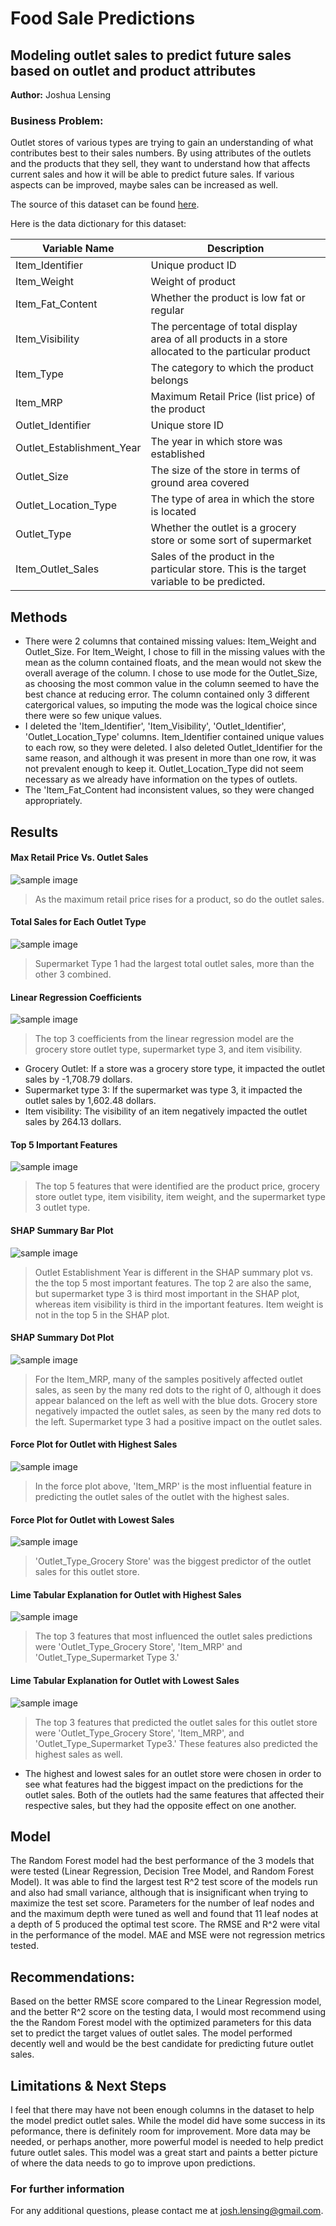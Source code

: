 # Food Sale Predictions
## Modeling outlet sales to predict future sales based on outlet and product attributes
**Author:** Joshua Lensing
### Business Problem:
Outlet stores of various types are trying to gain an understanding of what contributes best to their sales numbers. By using attributes of the outlets and the products that they sell, they want to understand how that affects current sales and how it will be able to predict future sales. If various aspects can be improved, maybe sales can be increased as well.

The source of this dataset can be found [here](https://datahack.analyticsvidhya.com/contest/practice-problem-big-mart-sales-iii/).

Here is the data dictionary for this dataset:

| Variable Name |	Description |
|---------------|-------------|
Item_Identifier	| Unique product ID
Item_Weight |	Weight of product
Item_Fat_Content | Whether the product is low fat or regular
Item_Visibility |	The percentage of total display area of all products in a store allocated to the particular product
Item_Type |	The category to which the product belongs
Item_MRP |	Maximum Retail Price (list price) of the product
Outlet_Identifier |	Unique store ID
Outlet_Establishment_Year |	The year in which store was established
Outlet_Size |	The size of the store in terms of ground area covered
Outlet_Location_Type |The type of area in which the store is located
Outlet_Type |	Whether the outlet is a grocery store or some sort of supermarket
Item_Outlet_Sales |	Sales of the product in the particular store. This is the target variable to be predicted.

## Methods
- There were 2 columns that contained missing values: Item_Weight and Outlet_Size. For Item_Weight, I chose to fill in the missing values with the mean as the column contained floats, and the mean would not skew the overall average of the column. I chose to use mode for the Outlet_Size, as choosing the most common value in the column seemed to have the best chance at reducing error. The column contained only 3 different catergorical values, so imputing the mode was the logical choice since there were so few unique values.
- I deleted the 'Item_Identifier', 'Item_Visibility', 'Outlet_Identifier', 'Outlet_Location_Type' columns. Item_Identifier contained unique values to each row, so they were deleted. I also deleted Outlet_Identifier for the same reason, and although it was present in more than one row, it was not prevalent enough to keep it. Outlet_Location_Type did not seem necessary as we already have information on the types of outlets.
- The 'Item_Fat_Content had inconsistent values, so they were changed appropriately.

## Results
#### **Max Retail Price Vs. Outlet Sales**
![sample image](MaxRetailPriceVSOutletSales.png)

> As the maximum retail price rises for a product, so do the outlet sales.


#### **Total Sales for Each Outlet Type**
![sample image](OutletSalesByType.png)

> Supermarket Type 1 had the largest total outlet sales, more than the other 3 combined.


#### **Linear Regression Coefficients**
![sample image](lin_reg_coeff.png)

> The top 3 coefficients from the linear regression model are the grocery store outlet type, supermarket type 3, and item visibility.
- Grocery Outlet: If a store was a grocery store type, it impacted the outlet sales by -1,708.79 dollars.
- Supermarket type 3: If the supermarket was type 3, it impacted the outlet sales by 1,602.48 dollars.
- Item visibility: The visibility of an item negatively impacted the outlet sales by 264.13 dollars.

#### **Top 5 Important Features**
![sample image](top_5_features.png)

> The top 5 features that were identified are the product price, grocery store outlet type, item visibility, item weight, and the supermarket type 3 outlet type.


#### **SHAP Summary Bar Plot**
![sample image](tree_shap_bar.png)

> Outlet Establishment Year is different in the SHAP summary plot vs. the the top 5 most important features. The top 2 are also the same, but supermarket type 3 is third most important in the SHAP plot, whereas item visibility is third in the important features. Item weight is not in the top 5 in the SHAP plot.


#### **SHAP Summary Dot Plot**
![sample image](tree_shap_dot.png)

> For the Item_MRP, many of the samples positively affected outlet sales, as seen by the many red dots to the right of 0, although it does appear balanced on the left as well with the blue dots. Grocery store negatively impacted the outlet sales, as seen by the many red dots to the left. Supermarket type 3 had a positive impact on the outlet sales.


#### **Force Plot for Outlet with Highest Sales**
![sample image](Image/high_force.png)

> In the force plot above, 'Item_MRP' is the most influential feature in predicting the outlet sales of the outlet with the highest sales.


#### **Force Plot for Outlet with Lowest Sales**
![sample image](Image/low_force.png)

> 'Outlet_Type_Grocery Store' was the biggest predictor of the outlet sales for this outlet store.


#### **Lime Tabular Explanation for Outlet with Highest Sales**
![sample image](Image/high_lime.png)

> The top 3 features that most influenced the outlet sales predictions were 'Outlet_Type_Grocery Store', 'Item_MRP' and 'Outlet_Type_Supermarket Type 3.'


#### **Lime Tabular Explanation for Outlet with Lowest Sales**
![sample image](Image/low_lime.png)

> The top 3 features that predicted the outlet sales for this outlet store were 'Outlet_Type_Grocery Store', 'Item_MRP', and 'Outlet_Type_Supermarket Type3.' These features also predicted the highest sales as well.

- The highest and lowest sales for an outlet store were chosen in order to see what features had the biggest impact on the predictions for the outlet sales. Both of the outlets had the same features that affected their respective sales, but they had the opposite effect on one another.



## Model
The Random Forest model had the best performance of the 3 models that were tested (Linear Regression, Decision Tree Model, and Random Forest Model). It was able to find the largest test R^2 test score of the models run and also had small variance, although that is insignificant when trying to maximize the test set score. Parameters for the number of leaf nodes and and the maximum depth were tuned as well and found that 11 leaf nodes at a depth of 5 produced the optimal test score. The RMSE and R^2 were vital in the performance of the model. MAE and MSE were not regression metrics tested.

## Recommendations:
Based on the better RMSE score compared to the Linear Regression model, and the better R^2 score on the testing data, I would most recommend using the the Random Forest model with the optimized parameters for this data set to predict the target values of outlet sales. The model performed decently well and would be the best candidate for predicting future outlet sales.

## Limitations & Next Steps
I feel that there may have not been enough columns in the dataset to help the model predict outlet sales. While the model did have some success in its peformance, there is definitely room for improvement. More data may be needed, or perhaps another, more powerful model is needed to help predict future outlet sales. This model was a great start and paints a better picture of where the data needs to go to improve upon predictions.

### For further information
For any additional questions, please contact me at josh.lensing@gmail.com.
